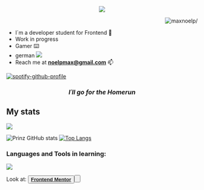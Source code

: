 <p align="center">
<img src="https://readme-typing-svg.herokuapp.com?font=Orbitron&size=40&color=%2379A500&height=67&duration=3000&center=true&lines=%F0%9F%85%B6%F0%9F%86%81%F0%9F%85%B4%F0%9F%85%B4%F0%9F%86%83%F0%9F%85%B8%F0%9F%85%BD%F0%9F%85%B6%F0%9F%86%82">

<p align="right"> <img src=https://komarev.com/ghpvc/?username=maxnoelp alt=maxnoelp/> </p>

- I´m a developer student for Frontend 🚀
- Work in progress                                                                 
- Gamer ⌨️
- german ![](https://raw.githubusercontent.com/stevenrskelton/flag-icon/master/png/16/country-4x3/de.png)
- Reach me at **noelpmax@gmail.com** 📫

[![spotify-github-profile](https://spotify-github-profile.kittinanx.com/api/view?uid=21dg7ukcvj4dhosc325lcfjaq&cover_image=true&theme=natemoo-re&show_offline=false&background_color=121212&interchange=true&bar_color=53b14f&bar_color_cover=true)](https://spotify-github-profile.kittinanx.com/api/view?uid=21dg7ukcvj4dhosc325lcfjaq&redirect=true)

<h3 align="center"><em><strong>I´ll go for the Homerun</strong></em></h3>
  



## My stats

![](https://www.codewars.com/users/maxnoelp/badges/large)<br>

![Prinz GitHub stats](https://github-readme-stats.vercel.app/api?username=maxnoelp&show_icons=true&theme=dark) 
[![Top Langs](https://github-readme-stats.vercel.app/api/top-langs/?username=maxnoelp&layout=donut&theme=dark)](https://github.com/anuraghazra/github-readme-stats)










<h3 align="left">Languages and Tools in learning:</h3>

    
<p align="left">
  <a href="https://skillicons.dev">
    <img src="https://skillicons.dev/icons?i=git,github,js,vuejs,nodejs,html,css,postman,py" />
  </a>
</p>


Look at:
<button><a href="https://www.frontendmentor.io/profile/maxnoelp"><strong>Frontend Mentor</strong><button>



